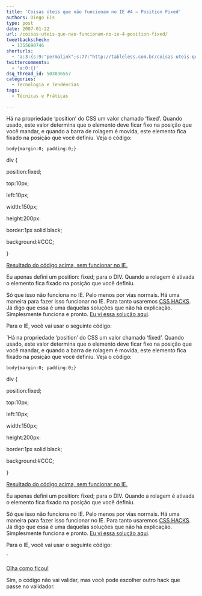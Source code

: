 ```yaml
---
title: 'Coisas úteis que não funcionam no IE #4 – Position Fixed'
authors: Diego Eis
type: post
date: 2007-01-22
url: /coisas-uteis-que-nao-funcionam-no-ie-4-position-fixed/
tweetbackscheck:
  - 1355690746
shorturls:
  - 'a:3:{s:9:"permalink";s:77:"http://tableless.com.br/coisas-uteis-que-nao-funcionam-no-ie-4-position-fixed";s:7:"tinyurl";s:26:"http://tinyurl.com/3u8rfrv";s:4:"isgd";s:19:"http://is.gd/sbzce4";}'
twittercomments:
  - 'a:0:{}'
dsq_thread_id: 503036557
categories:
  - Tecnologia e Tendências
tags:
  - Técnicas e Práticas

---
```

Há na propriedade &#8216;position&#8217; do CSS um valor chamado &#8216;fixed&#8217;. Quando usado, este valor determina que o elemento deve ficar fixo na posição que você mandar, e quando a barra de rolagem é movida, este elemento fica fixado na posição que você definiu. Veja o código:

<code id="line1">body{margin:0; padding:0;}</code>

div {
  
position:fixed;
  
top:10px;
  
left:10px;
  
width:150px;
  
height:200px:
  
border:1px solid black;
  
background:#CCC;
  
}
  
[Resultado do código acima, sem funcionar no IE.][1]

Eu apenas defini um position: fixed; para o DIV. Quando a rolagem é ativada o elemento fica fixado na posição que você definiu.

Só que isso não funciona no IE. Pelo menos por vias normais. Há uma maneira para fazer isso funcionar no IE. Para tanto usaremos [CSS HACKS][2]. Já digo que essa é uma daquelas soluções que não há explicação. Simplesmente funciona e pronto. [Eu vi essa solução aqui][3].

Para o IE, você vai usar o seguinte código:
  
`Há na propriedade &#8216;position&#8217; do CSS um valor chamado &#8216;fixed&#8217;. Quando usado, este valor determina que o elemento deve ficar fixo na posição que você mandar, e quando a barra de rolagem é movida, este elemento fica fixado na posição que você definiu. Veja o código:

<code id="line1">body{margin:0; padding:0;}</code>

div {
  
position:fixed;
  
top:10px;
  
left:10px;
  
width:150px;
  
height:200px:
  
border:1px solid black;
  
background:#CCC;
  
}
  
[Resultado do código acima, sem funcionar no IE.][1]

Eu apenas defini um position: fixed; para o DIV. Quando a rolagem é ativada o elemento fica fixado na posição que você definiu.

Só que isso não funciona no IE. Pelo menos por vias normais. Há uma maneira para fazer isso funcionar no IE. Para tanto usaremos [CSS HACKS][2]. Já digo que essa é uma daquelas soluções que não há explicação. Simplesmente funciona e pronto. [Eu vi essa solução aqui][3].

Para o IE, você vai usar o seguinte código:
  
` 

[Olha como ficou!][4]

Sim, o código não vai validar, mas você pode escolher outro hack que passe no validador.

 [1]: http://tableless.com.br/estudo/positionfixed/semie.html
 [2]: http://tableless.com.br/csshacks
 [3]: http://home.tampabay.rr.com/bmerkey/examples/fake-position-fixed.html
 [4]: http://tableless.com.br/estudo/positionfixed/ie.html